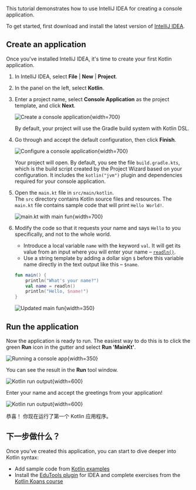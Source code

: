 [//]: # (title: Kotlin/JVM 入门)

This tutorial demonstrates how to use IntelliJ IDEA for creating a console application.

To get started, first download and install the latest version of [IntelliJ IDEA](https://www.jetbrains.com/idea/download/index.html).

## Create an application 

Once you've installed IntelliJ IDEA, it's time to create your first Kotlin application.

1. In IntelliJ IDEA, select **File** | **New** | **Project**.
2. In the panel on the left, select **Kotlin**.
3. Enter a project name, select **Console Application** as the project template, and click **Next**.
   
   ![Create a console application](jvm-new-project-1.png){width=700}
   
   By default, your project will use the Gradle build system with Kotlin DSL.

4. Go through and accept the default configuration, then click **Finish**.
  
   ![Configure a console application](jvm-new-project-2.png){width=700}

   Your project will open. By default, you see the file `build.gradle.kts`, which is the build script created by the Project 
   Wizard based on your configuration. It includes the `kotlin("jvm")` plugin and dependencies required for your console application.

5. Open the `main.kt` file in `src/main/kotlin`.  
   The `src` directory contains Kotlin source files and resources. The `main.kt` file contains sample code that will print 
   `Hello World!`.

   ![main.kt with main fun](jvm-main-kt-initial.png){width=700}

6. Modify the code so that it requests your name and says `Hello` to you specifically, and not to the whole world.  
   
   * Introduce a local variable `name` with the keyword `val`. It will get its value from an input where you will enter your name – [`readln()`](https://kotlinlang.org/api/latest/jvm/stdlib/kotlin.io/readln.html).
   * Use a string template by adding a dollar sign `$` before this variable name directly in the text output like this – `$name`.
   
   ```kotlin
   fun main() {
       println("What's your name?")
       val name = readln()
       println("Hello, $name!")
   }
   ```

   ![Updated main fun](jvm-main-kt-updated.png){width=350}

## Run the application

Now the application is ready to run. The easiest way to do this is to click the green **Run** icon in the gutter and select **Run 'MainKt'**.

![Running a console app](jvm-run-app.png){width=350}

You can see the result in the **Run** tool window.

![Kotlin run output](jvm-output-1.png){width=600}
   
Enter your name and accept the greetings from your application! 

![Kotlin run output](jvm-output-2.png){width=600}

恭喜！ 你现在运行了第一个 Kotlin 应用程序。

## 下一步做什么？

Once you’ve created this application, you can start to dive deeper into Kotlin syntax:

*   Add sample code from [Kotlin examples](https://play.kotlinlang.org/byExample/overview) 
*   Install the [EduTools plugin](https://plugins.jetbrains.com/plugin/10081-edutools) for IDEA and complete exercises 
from the [Kotlin Koans course](https://www.jetbrains.com/help/education/learner-start-guide.html?section=Kotlin%20Koans)